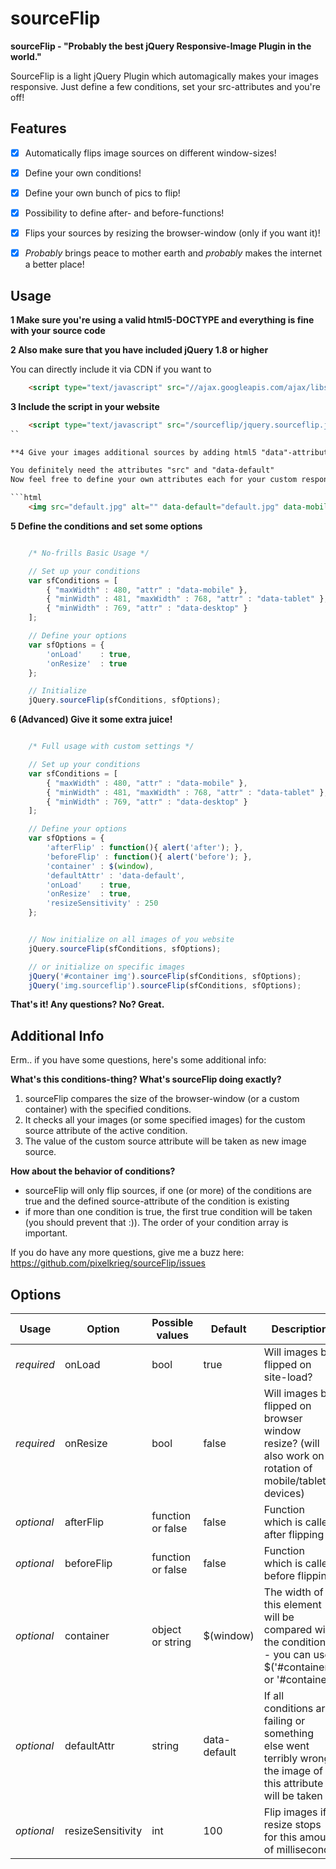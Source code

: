 sourceFlip
==========

**sourceFlip - "Probably the best jQuery Responsive-Image Plugin in the world."**

SourceFlip is a light jQuery Plugin which automagically makes your images responsive.
Just define a few conditions, set your src-attributes and you're off!

Features
--------

- [x] Automatically flips image sources on different window-sizes!
- [x] Define your own conditions!
- [x] Define your own bunch of pics to flip!
- [x] Possibility to define after- and before-functions!
- [x] Flips your sources by resizing the browser-window (only if you want it)!
- [x] *Probably* brings peace to mother earth and *probably* makes the internet a better place!


Usage
-----

**1 Make sure you're using a valid html5-DOCTYPE and everything is fine with your source code**

**2 Also make sure that you have included jQuery 1.8 or higher**

You can directly include it via CDN if you want to

```html
    <script type="text/javascript" src="//ajax.googleapis.com/ajax/libs/jquery/1.8/jquery.min.js"></script>
```

**3 Include the script in your website**

```html
    <script type="text/javascript" src="/sourceflip/jquery.sourceflip.js"></script>
``

**4 Give your images additional sources by adding html5 "data"-attributes**

You definitely need the attributes "src" and "data-default"
Now feel free to define your own attributes each for your custom responsive steps - it's valid with html5!

```html
    <img src="default.jpg" alt="" data-default="default.jpg" data-mobile="mobile.jpg" data-tablet="tablet.jpg" data-desktop="desktop.jpg">
```

**5 Define the conditions and set some options**

```javascript

    /* No-frills Basic Usage */

    // Set up your conditions
    var sfConditions = [
        { "maxWidth" : 480, "attr" : "data-mobile" },
        { "minWidth" : 481, "maxWidth" : 768, "attr" : "data-tablet" },
        { "minWidth" : 769, "attr" : "data-desktop" }
    ];

    // Define your options
    var sfOptions = {
        'onLoad'    : true,
        'onResize'  : true
    };

    // Initialize
    jQuery.sourceFlip(sfConditions, sfOptions);
```

**6 (Advanced) Give it some extra juice!**

```javascript

    /* Full usage with custom settings */

    // Set up your conditions
    var sfConditions = [
        { "maxWidth" : 480, "attr" : "data-mobile" },
        { "minWidth" : 481, "maxWidth" : 768, "attr" : "data-tablet" },
        { "minWidth" : 769, "attr" : "data-desktop" }
    ];

    // Define your options
    var sfOptions = {
        'afterFlip' : function(){ alert('after'); },
        'beforeFlip' : function(){ alert('before'); },
        'container' : $(window),
        'defaultAttr' : 'data-default',
        'onLoad'    : true,
        'onResize'  : true,
        'resizeSensitivity' : 250
    };


    // Now initialize on all images of you website
    jQuery.sourceFlip(sfConditions, sfOptions);

    // or initialize on specific images
    jQuery('#container img').sourceFlip(sfConditions, sfOptions);
    jQuery('img.sourceflip').sourceFlip(sfConditions, sfOptions);
```

**That's it! Any questions? No? Great.**


Additional Info
---------------

Erm.. if you have some questions, here's some additional info:

**What's this conditions-thing? What's sourceFlip doing exactly?**

1. sourceFlip compares the size of the browser-window (or a custom container) with the specified conditions.
2. It checks all your images (or some specified images) for the custom source attribute of the active condition.
3. The value of the custom source attribute will be taken as new image source.


**How about the behavior of conditions?**

* sourceFlip will only flip sources, if one (or more) of the conditions are true and the defined source-attribute of the condition is existing
* if more than one condition is true, the first true condition will be taken (you should prevent that :)). The order of your condition array is important.


If you do have any more questions, give me a buzz here: https://github.com/pixelkrieg/sourceFlip/issues


Options
-------

Usage | Option | Possible values | Default | Description
--- | --- | --- | --- | ---
*required* | onLoad | bool | true | Will images be flipped on site-load?
*required* | onResize | bool | false | Will images be flipped on browser window resize? (will also work on rotation of mobile/tablet-devices)
*optional* | afterFlip | function or false | false | Function which is called after flipping
*optional* | beforeFlip | function or false | false | Function which is called before flipping
*optional* | container | object or string | $(window) | The width of this element will be compared with the conditions - you can use $('#container') or '#container'
*optional* | defaultAttr | string | data-default | If all conditions are failing or something else went terribly wrong the image of this attribute will be taken
*optional* | resizeSensitivity | int | 100 | Flip images if resize stops for this amount of milliseconds